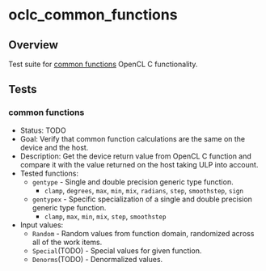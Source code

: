 # oclc_common_functions

## Overview
Test suite for 
[common functions](https://www.khronos.org/registry/OpenCL/specs/2.2/html/OpenCL_C.html#common-functions) 
OpenCL C functionality.

## Tests
### common functions
* Status: TODO
* Goal: Verify that common function calculations are the same on the device and the host.
* Description: Get the device return value from OpenCL C function and compare it with the value returned on the host taking ULP into account.
* Tested functions:
  * `gentype` - Single and double precision generic type function.
    * `clamp`, `degrees`, `max`, `min`, `mix`, `radians`, `step`, `smoothstep`, `sign`
  * `gentypex` - Specific specialization of a single and double precision generic type function.
    * `clamp`, `max`, `min`, `mix`, `step`, `smoothstep`
* Input values:
  * `Random` - Random values from function domain, randomized across all of the work items.
  * `Special`(TODO) - Special values for given function.
  * `Denorms`(TODO) - Denormalized values.
